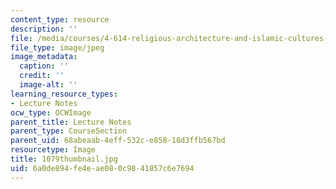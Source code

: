 ```yaml
---
content_type: resource
description: ''
file: /media/courses/4-614-religious-architecture-and-islamic-cultures-fall-2002/6a0de894fe4eae080c9841857c6e7694_1079thumbnail.jpg
file_type: image/jpeg
image_metadata:
  caption: ''
  credit: ''
  image-alt: ''
learning_resource_types:
- Lecture Notes
ocw_type: OCWImage
parent_title: Lecture Notes
parent_type: CourseSection
parent_uid: 68abeaab-4eff-532c-e858-18d3ffb567bd
resourcetype: Image
title: 1079thumbnail.jpg
uid: 6a0de894-fe4e-ae08-0c98-41857c6e7694
---
```

